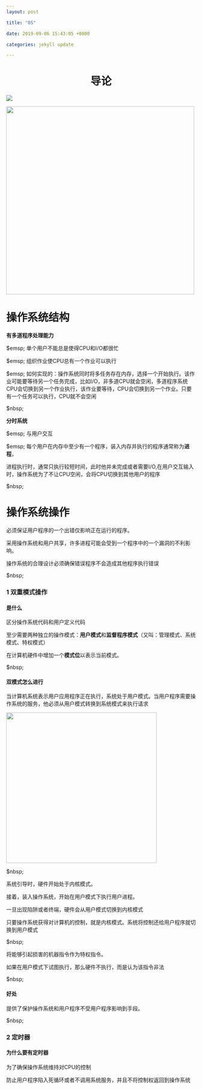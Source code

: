 ```yaml
---
layout: post

title: "OS"

date: 2019-09-06 15:43:05 +0800

categories: jekyll update

---
```


<script type="text/x-mathjax-config">
MathJax.Hub.Config({
tex2jax: {
skipTags: ['script', 'noscript', 'style', 'textarea', 'pre'],
inlineMath: [['$','$']]
}
});
</script>
<script src='https://cdnjs.cloudflare.com/ajax/libs/mathjax/2.7.5/latest.js?config=TeX-MML-AM_CHTML' async></script>
<script type="text/x-mathjax-config">
MathJax.Hub.Config({
tex2jax: {
skipTags: ['script', 'noscript', 'style', 'textarea', 'pre'],
inlineMath: [['$','$']]
}
});
</script>
<script src='https://cdnjs.cloudflare.com/ajax/libs/mathjax/2.7.5/latest.js?config=TeX-MML-AM_CHTML' async></script>
# <center>导论</center>



![](https://miaochenlu.github.io/picture/image-20190905134500934.png)

<img src="http://miaochenlu.github.io/picture/image-20190905134500934.png" width=500>





# 操作系统结构

**有多道程序处理能力**

$emsp; 单个用户不能总是使得CPU和I/O都很忙

$emsp; 组织作业使CPU总有一个作业可以执行

$emsp; 如何实现的：操作系统同时将多任务存在内存，选择一个开始执行。该作业可能要等待另一个任务完成，比如I/O，非多道CPU就会空闲，多道程序系统CPU会切换到另一个作业执行，该作业要等待，CPU会切换到另一个作业。只要有一个任务可以执行，CPU就不会空闲

$nbsp;

**分时系统**

$emsp; 与用户交互

$emsp; 每个用户在内存中至少有一个程序，装入内存并执行的程序通常称为**进程**，

进程执行时，通常只执行较短时间，此时他并未完成或者需要I/O,在用户交互输入时，操作系统为了不让CPU空闲，会将CPU切换到其他用户的程序

$nbsp;



# 操作系统操作

必须保证用户程序的一个出错仅影响正在运行的程序。

采用操作系统和用户共享，许多进程可能会受到一个程序中的一个漏洞的不利影响。

操作系统的合理设计必须确保错误程序不会造成其他程序执行错误

$nbsp;

### 1 双重模式操作

#### 是什么

区分操作系统代码和用户定义代码

至少需要两种独立的操作模式：**用户模式**和**监督程序模式**（又叫：管理模式、系统模式、特权模式）

在计算机硬件中增加一个**模式位**以表示当前模式。

$nbsp;

#### 双模式怎么进行

当计算机系统表示用户应用程序正在执行，系统处于用户模式。当用户程序需要操作系统的服务，他必须从用户模式转换到系统模式来执行请求

<img src="http://miaochenlu.github.io/picture/image-20190905141213211.png" width=400>

$nbsp;

系统引导时，硬件开始处于内核模式。

接着，装入操作系统，开始在用户模式下执行用户进程。

一旦出现陷阱或者终端，硬件会从用户模式切换到内核模式

只要操作系统获得对计算机的控制，就是内核模式。系统将控制还给用户程序就切换到用户模式

$nbsp;

将能够引起损害的机器指令作为特权指令。

如果在用户模式下试图执行，那么硬件不执行，而是认为该指令非法

$nbsp;

#### 好处

提供了保护操作系统和用户程序不受用户程序影响到手段。

$nbsp;

### 2 定时器

#### 为什么要有定时器

为了确保操作系统维持对CPU的控制

防止用户程序陷入死循环或者不调用系统服务，并且不将控制权返回到操作系统

























